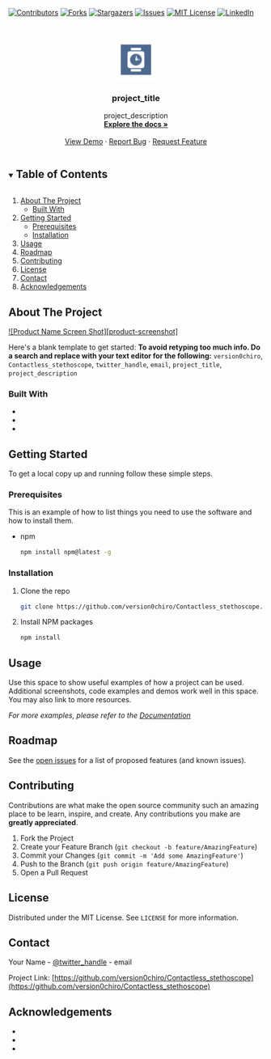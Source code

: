 [![Contributors][contributors-shield]][contributors-url]
[![Forks][forks-shield]][forks-url]
[![Stargazers][stars-shield]][stars-url]
[![Issues][issues-shield]][issues-url]
[![MIT License][license-shield]][license-url]
[![LinkedIn][linkedin-shield]][linkedin-url]



<!-- PROJECT LOGO -->
<br />
<p align="center">
  <a href="https://github.com/version0chiro/Contactless_stethoscope">
    <img src="images/logo.png" alt="Logo" width="80" height="80">
  </a>

  <h3 align="center">project_title</h3>

  <p align="center">
    project_description
    <br />
    <a href="https://github.com/version0chiro/Contactless_stethoscope"><strong>Explore the docs »</strong></a>
    <br />
    <br />
    <a href="https://github.com/version0chiro/Contactless_stethoscope">View Demo</a>
    ·
    <a href="https://github.com/version0chiro/Contactless_stethoscope/issues">Report Bug</a>
    ·
    <a href="https://github.com/version0chiro/Contactless_stethoscope/issues">Request Feature</a>
  </p>
</p>



<!-- TABLE OF CONTENTS -->
<details open="open">
  <summary><h2 style="display: inline-block">Table of Contents</h2></summary>
  <ol>
    <li>
      <a href="#about-the-project">About The Project</a>
      <ul>
        <li><a href="#built-with">Built With</a></li>
      </ul>
    </li>
    <li>
      <a href="#getting-started">Getting Started</a>
      <ul>
        <li><a href="#prerequisites">Prerequisites</a></li>
        <li><a href="#installation">Installation</a></li>
      </ul>
    </li>
    <li><a href="#usage">Usage</a></li>
    <li><a href="#roadmap">Roadmap</a></li>
    <li><a href="#contributing">Contributing</a></li>
    <li><a href="#license">License</a></li>
    <li><a href="#contact">Contact</a></li>
    <li><a href="#acknowledgements">Acknowledgements</a></li>
  </ol>
</details>



<!-- ABOUT THE PROJECT -->
## About The Project

[![Product Name Screen Shot][product-screenshot]](https://example.com)

Here's a blank template to get started:
**To avoid retyping too much info. Do a search and replace with your text editor for the following:**
`version0chiro`, `Contactless_stethoscope`, `twitter_handle`, `email`, `project_title`, `project_description`


### Built With

* []()
* []()
* []()



<!-- GETTING STARTED -->
## Getting Started

To get a local copy up and running follow these simple steps.

### Prerequisites

This is an example of how to list things you need to use the software and how to install them.
* npm
  ```sh
  npm install npm@latest -g
  ```

### Installation

1. Clone the repo
   ```sh
   git clone https://github.com/version0chiro/Contactless_stethoscope.git
   ```
2. Install NPM packages
   ```sh
   npm install
   ```



<!-- USAGE EXAMPLES -->
## Usage

Use this space to show useful examples of how a project can be used. Additional screenshots, code examples and demos work well in this space. You may also link to more resources.

_For more examples, please refer to the [Documentation](https://example.com)_



<!-- ROADMAP -->
## Roadmap

See the [open issues](https://github.com/version0chiro/Contactless_stethoscope/issues) for a list of proposed features (and known issues).



<!-- CONTRIBUTING -->
## Contributing

Contributions are what make the open source community such an amazing place to be learn, inspire, and create. Any contributions you make are **greatly appreciated**.

1. Fork the Project
2. Create your Feature Branch (`git checkout -b feature/AmazingFeature`)
3. Commit your Changes (`git commit -m 'Add some AmazingFeature'`)
4. Push to the Branch (`git push origin feature/AmazingFeature`)
5. Open a Pull Request



<!-- LICENSE -->
## License

Distributed under the MIT License. See `LICENSE` for more information.



<!-- CONTACT -->
## Contact

Your Name - [@twitter_handle](https://twitter.com/twitter_handle) - email

Project Link: [https://github.com/version0chiro/Contactless_stethoscope](https://github.com/version0chiro/Contactless_stethoscope)



<!-- ACKNOWLEDGEMENTS -->
## Acknowledgements

* []()
* []()
* []()





<!-- MARKDOWN LINKS & IMAGES -->
<!-- https://www.markdownguide.org/basic-syntax/#reference-style-links -->
[contributors-shield]: https://img.shields.io/github/contributors/version0chiro/repo.svg?style=for-the-badge
[contributors-url]: https://github.com/version0chiro/repo/graphs/contributors
[forks-shield]: https://img.shields.io/github/forks/version0chiro/repo.svg?style=for-the-badge
[forks-url]: https://github.com/version0chiro/repo/network/members
[stars-shield]: https://img.shields.io/github/stars/version0chiro/repo.svg?style=for-the-badge
[stars-url]: https://github.com/version0chiro/repo/stargazers
[issues-shield]: https://img.shields.io/github/issues/version0chiro/repo.svg?style=for-the-badge
[issues-url]: https://github.com/version0chiro/repo/issues
[license-shield]: https://img.shields.io/github/license/version0chiro/repo.svg?style=for-the-badge
[license-url]: https://github.com/version0chiro/repo/blob/master/LICENSE.txt
[linkedin-shield]: https://img.shields.io/badge/-LinkedIn-black.svg?style=for-the-badge&logo=linkedin&colorB=555
[linkedin-url]: https://linkedin.com/in/version0chiro
